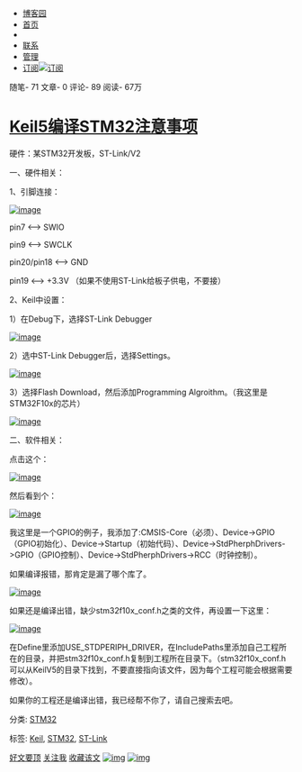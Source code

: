 - [博客园](https://www.cnblogs.com/)
- [首页](https://www.cnblogs.com/craftor/)
- 
- [联系](https://msg.cnblogs.com/send/Craftor)
- [管理](https://i.cnblogs.com/)
- [订阅](javascript:void(0))[![订阅](https://www.cnblogs.com/skins/banlieue13/images/xml.gif)](https://www.cnblogs.com/craftor/rss/)

随笔- 71 文章- 0 评论- 89 阅读- 67万 

# [Keil5编译STM32注意事项](https://www.cnblogs.com/craftor/p/3811732.html)

硬件：某STM32开发板，ST-Link/V2

一、硬件相关：

1、引脚连接：

[![image](https://images0.cnblogs.com/blog/156841/201406/271221207893316.png)](https://images0.cnblogs.com/blog/156841/201406/271221195081059.png)

pin7 <—> SWIO

pin9 <—> SWCLK

pin20/pin18 <—> GND

pin19 <—> +3.3V （如果不使用ST-Link给板子供电，不要接）

 

2、Keil中设置：

1）在Debug下，选择ST-Link Debugger

[![image](https://images0.cnblogs.com/blog/156841/201406/271221224452089.png)](https://images0.cnblogs.com/blog/156841/201406/271221217424474.png)

2）选中ST-Link Debugger后，选择Settings。

[![image](https://images0.cnblogs.com/blog/156841/201406/271221236643561.png)](https://images0.cnblogs.com/blog/156841/201406/271221230706446.png)

3）选择Flash Download，然后添加Programming Algroithm。（我这里是STM32F10x的芯片）

[![image](https://images0.cnblogs.com/blog/156841/201406/271221259613462.png)](https://images0.cnblogs.com/blog/156841/201406/271221242267133.png)

 

二、软件相关：

点击这个：

[![image](https://images0.cnblogs.com/blog/156841/201406/271221270088350.png)](https://images0.cnblogs.com/blog/156841/201406/271221264763021.png)

然后看到个：

[![image](https://images0.cnblogs.com/blog/156841/201406/271221297429850.png)](https://images0.cnblogs.com/blog/156841/201406/271221284147878.png)

我这里是一个GPIO的例子，我添加了:CMSIS-Core（必须）、Device->GPIO（GPIO初始化）、Device->Startup（初始代码）、Device->StdPherphDrivers->GPIO（GPIO控制）、Device->StdPherphDrivers->RCC（时钟控制）。

如果编译报错，那肯定是漏了哪个库了。

[![image](https://images0.cnblogs.com/blog/156841/201406/271221313049595.png)](https://images0.cnblogs.com/blog/156841/201406/271221307117779.png)

如果还是编译出错，缺少stm32f10x_conf.h之类的文件，再设置一下这里：

[![image](https://images0.cnblogs.com/blog/156841/201406/271221329456896.png)](https://images0.cnblogs.com/blog/156841/201406/271221320864767.png)

在Define里添加USE_STDPERIPH_DRIVER，在IncludePaths里添加自己工程所在的目录，并把stm32f10x_conf.h复制到工程所在目录下。（stm32f10x_conf.h可以从KeilV5的目录下找到，不要直接指向该文件，因为每个工程可能会根据需要修改）。

如果你的工程还是编译出错，我已经帮不你了，请自己搜索去吧。

分类: [STM32](https://www.cnblogs.com/craftor/category/590854.html)

标签: [Keil](https://www.cnblogs.com/craftor/tag/Keil/), [STM32](https://www.cnblogs.com/craftor/tag/STM32/), [ST-Link](https://www.cnblogs.com/craftor/tag/ST-Link/)

[好文要顶](javascript:void(0);) [关注我](javascript:void(0);) [收藏该文](javascript:void(0);) [![img](https://common.cnblogs.com/images/icon_weibo_24.png)](javascript:void(0);) [![img](https://common.cnblogs.com/images/wechat.png)](javascript:void(0);)